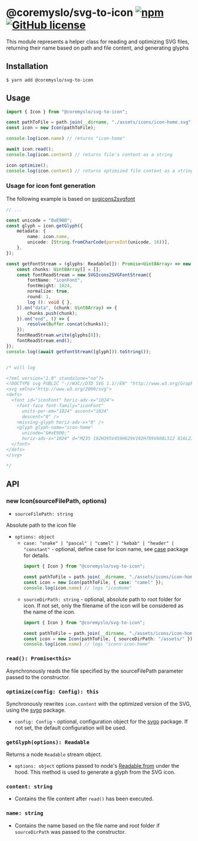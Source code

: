 # @coremyslo/svg-to-icon [![npm](https://img.shields.io/npm/v/@coremyslo/svg-to-icon)](https://www.npmjs.com/package/@coremyslo/svg-to-icon) [![GitHub license](https://img.shields.io/badge/license-MIT-blue.svg?style=flat-square)](https://github.com/coremyslo/svg-to-icon/blob/master/LICENSE)

This module represents a helper class for reading and optimizing SVG files, returning their name based on path and file content, and generating glyphs
## Installation

```shell
$ yarn add @coremyslo/svg-to-icon
```


## Usage
```typescript
import { Icon } from "@coremyslo/svg-to-icon";

const pathToFile = path.join(__dirname, "./assets/icons/icon-home.svg")
const icon = new Icon(pathToFile);

console.log(icon.name) // returns "icon-home"

await icon.read();
console.log(icon.content) // returns file's content as a string

icon.optimize();
console.log(icon.content) // returns optimized file content as a string
```
### Usage for icon font generation
The following example is based on [svgicons2svgfont](https://www.npmjs.com/package/svgicons2svgfont)
```typescript
// ...

const unicode = "0xE900";
const glyph = icon.getGlyph({
    metadata: {
        name: icon.name,
        unicode: [String.fromCharCode(parseInt(unicode, 16))],
    },
});

const getFontStream = (glyphs: Readable[]): Promise<Uint8Array> => new Promise(resolve => {
    const chunks: Uint8Array[] = [];
    const fontReadStream = new SVGIcons2SVGFontStream({
        fontName: "iconFont",
        fontHeight: 1024,
        normalize: true,
        round: 1,
        log (): void { },
    }).on("data", (chunk: Uint8Array) => {
        chunks.push(chunk);
    }).on("end", () => {
        resolve(Buffer.concat(chunks));
    });
    fontReadStream.write(glyphs[0]);
    fontReadStream.end();
});
console.log((await getFontStream([glyph])).toString());


/* will log

<?xml version="1.0" standalone="no"?>
<!DOCTYPE svg PUBLIC "-//W3C//DTD SVG 1.1//EN" "http://www.w3.org/Graphics/SVG/1.1/DTD/svg11.dtd" >
<svg xmlns="http://www.w3.org/2000/svg">
<defs>
  <font id="iconFont" horiz-adv-x="1024">
    <font-face font-family="iconFont"
      units-per-em="1024" ascent="1024"
      descent="0" />
    <missing-glyph horiz-adv-x="0" />
    <glyph glyph-name="icon-home"
      unicode="&#xE900;"
      horiz-adv-x="1024" d="M235 192H395V459H629V192H789V608L512 816L235 608zM171 128V640L512 896L853 640V128H565V395H459V128zM512 505z" />
  </font>
</defs>
</svg>

*/
```

## API
### new Icon(sourceFilePath, options)
* `sourceFilePath: string`

Absolute path to the icon file
* `options: object`
  * `case: "snake" | "pascal" | "camel" | "kebab" | "header" | "constant"` - optional, define case for icon name, see [case](https://www.npmjs.com/package/case) package for details.
    ```typescript
    import { Icon } from "@coremyslo/svg-to-icon";

    const pathToFile = path.join(__dirname, "./assets/icons/icon-home.svg")
    const icon = new Icon(pathToFile, { case: "camel" });
    console.log(icon.name) // logs "iconHome"
    ```
  * `sourceDirPath: string` - optional, absolute path to root folder for icon. If not set, only the filename of the icon will be considered as the name of the icon.
    ```typescript
    import { Icon } from "@coremyslo/svg-to-icon";

    const pathToFile = path.join(__dirname, "./assets/icons/icon-home.svg")
    const icon = new Icon(pathToFile, { sourceDirPath: "/assets/" });
    console.log(icon.name) // logs "icons-icon-home"
    ```
### `read(): Promise<this>`
Asynchronously reads the file specified by the sourceFilePath parameter passed to the constructor.

### `optimize(config: Config): this`
Synchronously rewrites `icon.content` with the optimized version of the SVG, using the [svgo](https://www.npmjs.com/package/svgo) package.
* `config: Config` - optional, configuration object for the [svgo](https://www.npmjs.com/package/svgo) package. If not set, the default configuration will be used.

### `getGlyph(options): Readable`
Returns a node `Readable` stream object.
* `options: object` options passed to node's [Readable.from](https://nodejs.org/api/stream.html#streamreadablefromiterable-options) under the hood. This method is used to generate a glyph from the SVG icon.

### `content: string`
* Contains the file content after `read()` has been executed.
### `name: string`
* Contains the name based on the file name and root folder if `sourceDirPath` was passed to the constructor.
